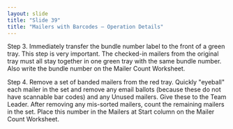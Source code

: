 ```yaml
---
layout: slide
title: "Slide 39"
title: "Mailers with Barcodes – Operation Details"
---
```


Step 3. Immediately transfer the bundle number label to the front of a green tray. This step is very important. The checked-in mailers from the original tray must all stay together in one green tray with the same bundle number. Also write the bundle number on the Mailer Count Worksheet.

Step 4. Remove a set of banded mailers from the red tray. Quickly "eyeball" each mailer in the set and remove any email ballots (because these do not have scannable bar codes) and any Unused mailers. Give these to the Team Leader. After removing any mis-sorted mailers, count the remaining mailers in the set. Place this number in the Mailers at Start column on the Mailer Count Worksheet.
